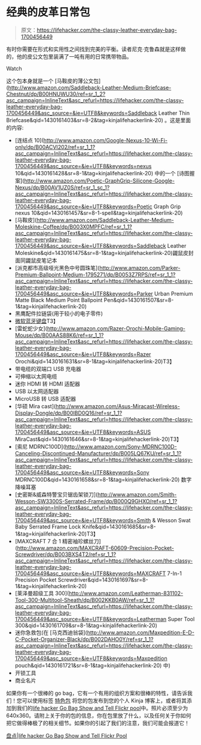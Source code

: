 # 经典的皮革日常包

> 原文：<https://lifehacker.com/the-classy-leather-everyday-bag-1700456449>

有时你需要在形式和实用性之间找到完美的平衡。读者尼克·克鲁森就是这样做的，他的皮公文包里装满了一吨有用的日常携带物品。

Watch

这个包本身就是一个 [马鞍皮的薄公文包](http://www.amazon.com/Saddleback-Leather-Medium-Briefcase-Chestnut/dp/B00HNUWU30/ref=sr_1_2?asc_campaign=InlineText&asc_refurl=https://lifehacker.com/the-classy-leather-everyday-bag-1700456449&asc_source=&ie=UTF8&keywords=Saddleback Leather Thin Briefcase&qid=1430161403&sr=8-2&tag=kinjalifehackerlink-20) 。这是里面的内容:

*   [连结点 10](http://www.amazon.com/Google-Nexus-10-Wi-Fi-only/dp/B00ACVI202/ref=sr_1_1?asc_campaign=InlineText&asc_refurl=https://lifehacker.com/the-classy-leather-everyday-bag-1700456449&asc_source=&ie=UTF8&keywords=nexus 10&qid=1430161428&sr=8-1&tag=kinjalifehackerlink-20) 中的一个 [诗图握案](http://www.amazon.com/Poetic-GraphGrip-Silicone-Google-Nexus/dp/B00AV1UZ0S/ref=sr_1_sc_1?asc_campaign=InlineText&asc_refurl=https://lifehacker.com/the-classy-leather-everyday-bag-1700456449&asc_source=&ie=UTF8&keywords=Poetic Graph Grip nexus 10&qid=1430161457&sr=8-1-spell&tag=kinjalifehackerlink-20)
*   [马鞍皮](http://www.amazon.com/Saddleback-Leather-Medium-Moleskine-Coffee/dp/B003X0MPFC/ref=sr_1_1?asc_campaign=InlineText&asc_refurl=https://lifehacker.com/the-classy-leather-everyday-bag-1700456449&asc_source=&ie=UTF8&keywords=Saddleback Leather Moleskine&qid=1430161475&sr=8-1&tag=kinjalifehackerlink-20)鼹鼠皮封面同鼹鼠皮笔记本
*   [派克都市高级哑光黑色中号圆珠笔](http://www.amazon.com/Parker-Premium-Ballpoint-Medium-1795271/dp/B0053Z7RPS/ref=sr_1_1?asc_campaign=InlineText&asc_refurl=https://lifehacker.com/the-classy-leather-everyday-bag-1700456449&asc_source=&ie=UTF8&keywords=Parker Urban Premium Matte Black Medium Point Ballpoint Pen&qid=1430161507&sr=8-1&tag=kinjalifehackerlink-20)
*   黑鹰配件拉链袋(用于较小的电子零件)
*   [微软蓝牙键盘](http://www.google.com/shopping/product/4080130843246725379?lsf=seller:10048,store:18029692074294420159&prds=oid:14359907596799401088&hl=en&ei=wIg-VYvICs_9oASj44DICQ&kpid=951388&gclid=CNfh85OXl8UCFUZqfgod57QApA)T3】
*   [雷蛇蛇少女](http://www.amazon.com/Razer-Orochi-Mobile-Gaming-Mouse/dp/B00AAS88K6/ref=sr_1_1?asc_campaign=InlineText&asc_refurl=https://lifehacker.com/the-classy-leather-everyday-bag-1700456449&asc_source=&ie=UTF8&keywords=Razer Orochi&qid=1430161631&sr=8-1&tag=kinjalifehackerlink-20)T3】
*   带电缆的双端口 USB 充电器
*   可伸缩以太网电缆
*   迷你 HDMI 转 HDMI 适配器
*   USB 以太网适配器
*   MicroUSB 转 USB 适配器
*   [华硕 Mira cast](http://www.amazon.com/Asus-Miracast-Wireless-Display-Dongle/dp/B00IBD0Q16/ref=sr_1_1?asc_campaign=InlineText&asc_refurl=https://lifehacker.com/the-classy-leather-everyday-bag-1700456449&asc_source=&ie=UTF8&keywords=ASUS MiraCast&qid=1430161646&sr=8-1&tag=kinjalifehackerlink-20)T3】
*   [索尼 MDRNC100D](http://www.amazon.com/Sony-MDRNC100D-Canceling-Discontinued-Manufacturer/dp/B005LQ67KU/ref=sr_1_1?asc_campaign=InlineText&asc_refurl=https://lifehacker.com/the-classy-leather-everyday-bag-1700456449&asc_source=&ie=UTF8&keywords=Sony MDRNC100D&qid=1430161658&sr=8-1&tag=kinjalifehackerlink-20) 数字降噪耳塞
*   [史密斯&威森特警宝贝锯齿架锁刀](http://www.amazon.com/Smith-Wesson-SW3300S-Serrated-Frame/dp/B000Q9GHXO/ref=sr_1_1?asc_campaign=InlineText&asc_refurl=https://lifehacker.com/the-classy-leather-everyday-bag-1700456449&asc_source=&ie=UTF8&keywords=Smith & Wesson Swat Baby Serrated Frame Lock Knife&qid=1430161685&sr=8-1&tag=kinjalifehackerlink-20)T3】
*   [MAXCRAFT 7 合 1 精密袖珍螺丝刀](http://www.amazon.com/MAXCRAFT-60609-Precision-Pocket-Screwdriver/dp/B003BXS4T2/ref=sr_1_1?asc_campaign=InlineText&asc_refurl=https://lifehacker.com/the-classy-leather-everyday-bag-1700456449&asc_source=&ie=UTF8&keywords=MAXCRAFT 7-In-1 Precision Pocket Screwdriver&qid=1430161697&sr=8-1&tag=kinjalifehackerlink-20)
*   [莱泽曼超级工具 300](http://www.amazon.com/Leatherman-831102-Tool-300-Multitool-Sheath/dp/B002KKB0AW/ref=sr_1_1?asc_campaign=InlineText&asc_refurl=https://lifehacker.com/the-classy-leather-everyday-bag-1700456449&asc_source=&ie=UTF8&keywords=Leatherman Super Tool 300&qid=1430161709&sr=8-1&tag=kinjalifehackerlink-20)
*   迷你急救包(在 [马克西迪翁袋](http://www.amazon.com/Maxpedition-E-D-C-Pocket-Organizer-Black/dp/B002DAHO0Y/ref=sr_1_1?asc_campaign=InlineText&asc_refurl=https://lifehacker.com/the-classy-leather-everyday-bag-1700456449&asc_source=&ie=UTF8&keywords=Maxpedition pouch&qid=1430161721&sr=8-1&tag=kinjalifehackerlink-20) 中)
*   开锁工具
*   商业名片

如果你有一个很棒的 go bag，它有一个有用的组织方案和很棒的特性，请告诉我们！您可以使用标签 [特色包](http://kinja.com/tag/featured-bag) 将您的包发布到您的个人 Kinja 博客上，或者将其添加到我们的[life hacker Go Bag Show and Tell Flickr pool](http://www.flickr.com/groups/2301352@N21)中。照片必须至少为 640x360。请附上关于你的包的信息，你在包里放了什么，以及任何关于你如何把它做得棒极了的相关细节。如果你的引起了我们的注意，我们可能会报道它！

[盘点](https://www.flickr.com/photos/130493470@N04/16936810895/in/pool-2301352@N21)|[life hacker Go Bag Show and Tell Flickr Pool](http://www.flickr.com/groups/2301352@N21)
